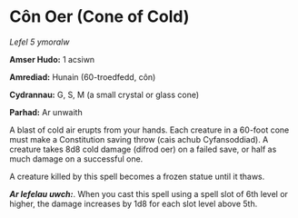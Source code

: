 # Côn Oer (Cone of Cold)

*Lefel 5 ymoralw*

**Amser Hudo:** 1 acsiwn

**Amrediad:** Hunain (60-troedfedd, côn)

**Cydrannau:** G, S, M (a small crystal or glass cone)

**Parhad:** Ar unwaith

A blast of cold air erupts from your hands. Each creature in a 60-foot cone must make a Constitution saving throw (cais achub Cyfansoddiad). A creature takes 8d8 cold damage (difrod oer) on a failed save, or half as much damage on a successful one.

A creature killed by this spell becomes a frozen statue until it thaws.

***Ar lefelau uwch:***. When you cast this spell using a spell slot of 6th level or higher, the damage increases by 1d8 for each slot level above 5th.